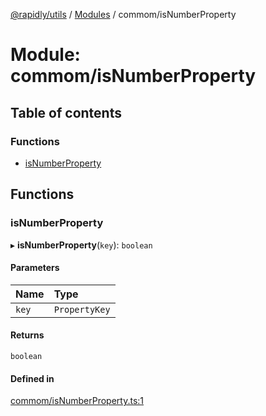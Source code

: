 [@rapidly/utils](../README.md) / [Modules](../modules.md) / commom/isNumberProperty

# Module: commom/isNumberProperty

## Table of contents

### Functions

- [isNumberProperty](commom_isNumberProperty.md#isnumberproperty)

## Functions

### isNumberProperty

▸ **isNumberProperty**(`key`): `boolean`

#### Parameters

| Name | Type |
| :------ | :------ |
| `key` | `PropertyKey` |

#### Returns

`boolean`

#### Defined in

[commom/isNumberProperty.ts:1](https://github.com/canguser/rapidly-utils/blob/e56fad9/main/commom/isNumberProperty.ts#L1)
